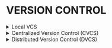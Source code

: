 # VERSION CONTROL

<details>
<summary>Local VCS</summary>
<br> 
A single database on a hard drive that stores file changes
</details>

<details>
<summary>Centralized Version Control (CVCS)</summary>
<br>
A single server that stores all file changes and versions

- Streamlines collaboration
- Eliminates need for local databases
- More administrative control 
</details>

<details>
<summary>Distributed Version Control (DVCS)</summary>
<br>
Multiple mirrored repositories

- Assists in various ways of collaborating
- Addresses vulnerability of a server as a single point of failure
- Can replace lost information through data backups
</details>
